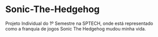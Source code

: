 # Sonic-The-Hedgehog
Projeto Individual do 1º Semestre na SPTECH, onde está representado como a franquia de jogos Sonic The Hedgehog mudou minha vida.
